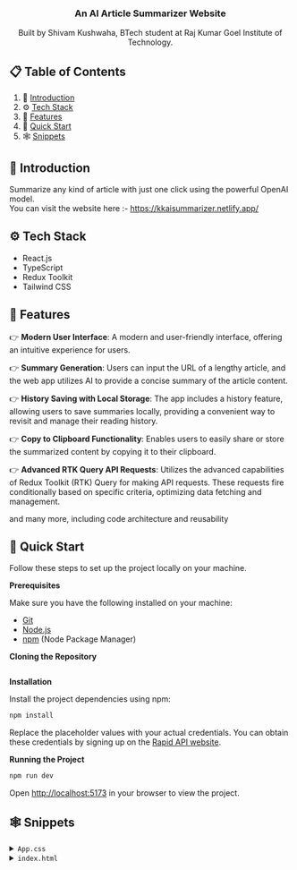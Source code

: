 <div align="center">
  

  <h3 align="center">An AI Article Summarizer Website</h3>

   <div align="center">
     Built by Shivam Kushwaha, BTech student at Raj Kumar Goel Institute of Technology.
    </div>
</div>

## 📋 <a name="table">Table of Contents</a>

1. 🤖 [Introduction](#introduction)
2. ⚙️ [Tech Stack](#tech-stack)
3. 🔋 [Features](#features)
4. 🤸 [Quick Start](#quick-start)
5. 🕸️ [Snippets](#snippets)

## <a name="introduction">🤖 Introduction</a>

Summarize any kind of article with just one click using the powerful OpenAI model. <br>
You can visit the website here :- https://kkaisummarizer.netlify.app/

## <a name="tech-stack">⚙️ Tech Stack</a>

- React.js
- TypeScript
- Redux Toolkit
- Tailwind CSS

## <a name="features">🔋 Features</a>

👉 **Modern User Interface**: A modern and user-friendly interface, offering an intuitive experience for users.

👉 **Summary Generation**: Users can input the URL of a lengthy article, and the web app utilizes AI to provide a concise summary of the article content.

👉 **History Saving with Local Storage**: The app includes a history feature, allowing users to save summaries locally, providing a convenient way to revisit and manage their reading history.

👉 **Copy to Clipboard Functionality**: Enables users to easily share or store the summarized content by copying it to their clipboard.

👉 **Advanced RTK Query API Requests**: Utilizes the advanced capabilities of Redux Toolkit (RTK) Query for making API requests. These requests fire conditionally based on specific criteria, optimizing data fetching and management.

and many more, including code architecture and reusability 

## <a name="quick-start">🤸 Quick Start</a>

Follow these steps to set up the project locally on your machine.

**Prerequisites**

Make sure you have the following installed on your machine:

- [Git](https://git-scm.com/)
- [Node.js](https://nodejs.org/en)
- [npm](https://www.npmjs.com/) (Node Package Manager)

**Cloning the Repository**

```bash

```

**Installation**

Install the project dependencies using npm:

```bash
npm install
```


Replace the placeholder values with your actual credentials. You can obtain these credentials by signing up on the [Rapid API website](https://www.youtube.com/redirect?event=video_description&redir_token=QUFFLUhqbnl0Y19rRTVjYWNwVTZjSmR5QzBYQVF5cXJmUXxBQ3Jtc0tuS1prb052VWw2ZmdzcVhCeGpzS3MtTWNxUnVWNjZjMFR5akxFLThFNjlLcW5IaGd5QkR5ZkxXQVYxdVljZFBRTzV1TWN4dktRblUtenlGQ21RcHoxcGgtTEhKREh1STB6LWFfcnVKaTJIandrRWFsYw&q=https%3A%2F%2Frapidapi.com%2Frestyler%2Fapi%2Farticle-extractor-and-summarizer%3Futm_source%3Dyoutube.com%2FJavaScriptMastery%26utm_medium%3Dreferral%26utm_campaign%3DDevRel&v=vpvtZZi5ZWk).

**Running the Project**

```bash
npm run dev
```

Open [http://localhost:5173](http://localhost:5173) in your browser to view the project.

## <a name="snippets">🕸️ Snippets</a>

<details>
<summary><code>App.css</code></summary>

```css
@tailwind base;
@tailwind components;
@tailwind utilities;

/* 
  Note: The styles for this gradient grid background is heavily inspired by the creator of this amazing site (https://dub.sh) – all credits go to them! 
*/

.main {
  width: 100vw;
  min-height: 100vh;
  position: fixed;
  display: flex;
  justify-content: center;
  padding: 120px 24px 160px 24px;
  pointer-events: none;
}

.main:before {
  background: radial-gradient(circle, rgba(2, 0, 36, 0) 0, #fafafa 100%);
  position: absolute;
  content: "";
  z-index: 2;
  width: 100%;
  height: 100%;
  top: 0;
}

.main:after {
  content: "";
  background-image: url("/src/assets/grid.svg");
  z-index: 1;
  position: absolute;
  width: 100%;
  height: 100%;
  top: 0;
  opacity: 0.4;
  filter: invert(1);
}

.gradient {
  height: fit-content;
  z-index: 3;
  width: 100%;
  max-width: 640px;
  background-image: radial-gradient(
      at 27% 37%,
      hsla(215, 98%, 61%, 1) 0px,
      transparent 0%
    ),
    radial-gradient(at 97% 21%, hsla(125, 98%, 72%, 1) 0px, transparent 50%),
    radial-gradient(at 52% 99%, hsla(354, 98%, 61%, 1) 0px, transparent 50%),
    radial-gradient(at 10% 29%, hsla(256, 96%, 67%, 1) 0px, transparent 50%),
    radial-gradient(at 97% 96%, hsla(38, 60%, 74%, 1) 0px, transparent 50%),
    radial-gradient(at 33% 50%, hsla(222, 67%, 73%, 1) 0px, transparent 50%),
    radial-gradient(at 79% 53%, hsla(343, 68%, 79%, 1) 0px, transparent 50%);
  position: absolute;
  content: "";
  width: 100%;
  height: 100%;
  filter: blur(100px) saturate(150%);
  top: 80px;
  opacity: 0.15;
}

@media screen and (max-width: 640px) {
  .main {
    padding: 0;
  }
}

/* Tailwind Styles */

.app {
  @apply relative z-10 flex justify-center items-center flex-col max-w-7xl mx-auto sm:px-16 px-6;
}

.black_btn {
  @apply rounded-full border border-black bg-black py-1.5 px-5 text-sm text-white transition-all hover:bg-white hover:text-black;
}

.head_text {
  @apply mt-5 text-5xl font-extrabold leading-[1.15] text-black sm:text-6xl text-center;
}

.orange_gradient {
  @apply bg-gradient-to-r from-amber-500 via-orange-600 to-yellow-500 bg-clip-text text-transparent;
}

.desc {
  @apply mt-5 text-lg text-gray-600 sm:text-xl text-center max-w-2xl;
}

.url_input {
  @apply block w-full rounded-md border border-gray-200 bg-white py-2.5 pl-10 pr-12 text-sm shadow-lg font-satoshi font-medium focus:border-black focus:outline-none focus:ring-0;
}

.submit_btn {
  @apply hover:border-gray-700 hover:text-gray-700 absolute inset-y-0 right-0 my-1.5 mr-1.5 flex w-10 items-center justify-center rounded border border-gray-200 font-sans text-sm font-medium text-gray-400;
}

.link_card {
  @apply p-3 flex justify-start items-center flex-row bg-white border border-gray-200 gap-3 rounded-lg cursor-pointer;
}

.copy_btn {
  @apply w-7 h-7 rounded-full bg-white/10 shadow-[inset_10px_-50px_94px_0_rgb(199,199,199,0.2)] backdrop-blur flex justify-center items-center cursor-pointer;
}

.blue_gradient {
  @apply font-black bg-gradient-to-r from-blue-600 to-cyan-600 bg-clip-text text-transparent;
}

.summary_box {
  @apply rounded-xl border border-gray-200 bg-white/20 shadow-[inset_10px_-50px_94px_0_rgb(199,199,199,0.2)] backdrop-blur p-4;
}
```

</details>

<details>
<summary><code>index.html</code></summary>

```html
<!-- satoshi font family -->
<link
   href="https://api.fontshare.com/v2/css?f[]=satoshi@1,900,700,500,300,400&display=swap"
   rel="stylesheet"
/>
<!-- inter font family -->
<link
   href="https://fonts.googleapis.com/css2?family=Inter:wght@100;200;300;400;500;600;700;800;900&display=swap"
   rel="stylesheet"
/>
```

</details>

